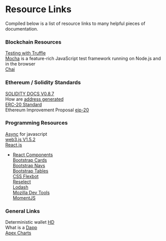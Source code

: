 # Resource Links
Compiled below is a list of resource links to many helpful pieces of documentation.

### Blockchain Resources
[Testing with Truffle](https://www.trufflesuite.com/docs/truffle/testing/testing-your-contracts)\
[Mocha](https://mochajs.org/) is a feature-rich JavaScript test framework running on Node.js and in the browser\
[Chai](https://www.chaijs.com/)

### Ethereum / Solidity Standards
[SOLIDITY DOCS V0.8.7](https://docs.soliditylang.org/en/v0.8.7/)\
How are [address generated](https://ethereum.stackexchange.com/questions/3542/how-are-ethereum-addresses-generated)\
[ERC-20 Standard](https://en.bitcoinwiki.org/wiki/ERC20)\
Ethereum Improvement Proposal [eip-20](https://github.com/ethereum/EIPs/blob/master/EIPS/eip-20.md)

### Programming Resources
[Async](https://javascript.info/async) for javascript\
[web3.js V1.5.2](https://web3js.readthedocs.io/en/v1.5.2/)\
[React.js](https://reactjs.org/docs/getting-started.html)
 - [React Components](https://reactjs.org/docs/react-component.html)\
[Bootstrap Cards](https://getbootstrap.com/docs/4.0/components/card/)\
[Bootstrap Navs](https://getbootstrap.com/docs/4.0/components/navs/)\
[Bootstrap Tables](https://getbootstrap.com/docs/4.0/content/tables/)\
[CSS Flexbot](https://www.w3schools.com/Css/css3_flexbox.asp)\
[Reselect](https://github.com/reduxjs/reselect)\
[Lodash](https://lodash.com/docs/4.17.11#get)\
[Mozilla Dev Tools](https://developer.mozilla.org/en-US/docs/Web/JavaScript/Reference/Operators/Conditional_Operator)\
[MomentJS](https://momentjs.com/)




### General Links
Deterministic wallet [HD](https://en.bitcoin.it/wiki/Deterministic_wallet)\
What is a [Dapp](https://ethereum.stackexchange.com/questions/383/what-is-a-dapp)\
[Apex Charts](https://apexcharts.com/)